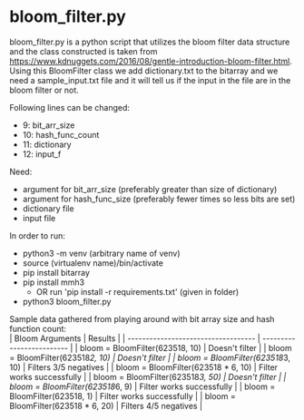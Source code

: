 # bloom_filter.py

bloom_filter.py is a python script that utilizes the bloom filter data structure and the
class constructed is taken from https://www.kdnuggets.com/2016/08/gentle-introduction-bloom-filter.html.
Using this BloomFilter class we add dictionary.txt to the bitarray and we need a sample_input.txt file
and it will tell us if the input in the file are in the bloom filter or not.

Following lines can be changed:
- 9: bit_arr_size
- 10: hash_func_count
- 11: dictionary
- 12: input_f

Need:
- argument for bit_arr_size (preferably greater than size of dictionary)
- argument for hash_func_size (preferably fewer times so less bits are set)
- dictionary file
- input file

In order to run:
- python3 -m venv (arbitrary name of venv)
- source (virtualenv name)/bin/activate
- pip install bitarray
- pip install mmh3
	- OR run 'pip install -r requirements.txt' (given in folder)
- python3 bloom_filter.py

Sample data gathered from playing around with bit array size and hash function count:<br>
|	Bloom Arguments 										|				Results							|
| ----------------------------------- | ------------------------- |
| bloom = BloomFilter(623518, 10) 		| Doesn't filter						|
| bloom = BloomFilter(623518*2, 10) 	| Doesn't filter						|
| bloom = BloomFilter(623518*3, 10) 	| Filters 3/5 negatives			|
| bloom = BloomFilter(623518 * 6, 10) | Filter works successfully |
| bloom = BloomFilter(623518*3, 50) 	| Doesn't filter						|
| bloom = BloomFilter(623518*6, 9) 		| Filter works successfully |
| bloom = BloomFilter(623518, 1) 			| Filter works successfully |
| bloom = BloomFilter(623518 * 6, 20) | Filters 4/5 negatives			|
